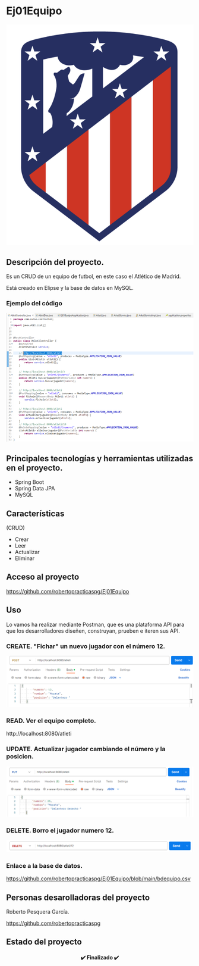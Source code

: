 <h4 align="center">

# Ej01Equipo 

![Escudo del equipo para que quede mas bonito](https://github.com/robertopracticaspg/Ej01Equipo/blob/main/escudo.png)

  

  
## Descripción del proyecto.

Es un CRUD de un equipo de futbol, en este caso el Atlético de Madrid.

Está creado en Elipse y la base de datos en MySQL.



### Ejemplo del código 

![Ejemplo del código](https://github.com/robertopracticaspg/Ej01Equipo/blob/main/imagencodigobuena.png)
  

## Principales tecnologías y herramientas utilizadas en el proyecto.

- Spring Boot
- Spring Data JPA
- MySQL 
  

## Características

(CRUD)

- Crear
- Leer
- Actualizar
- Eliminar 
  

## Acceso al proyecto

https://github.com/robertopracticaspg/Ej01Equipo
  

## Uso
Lo vamos ha realizar mediante Postman, que es una plataforma API para que los desarrolladores diseñen, construyan, prueben e iteren sus API.
  

### CREATE. "Fichar" un nuevo jugador con el número 12.

![Uso Postamn para crear un jugador](https://github.com/robertopracticaspg/Ej01Equipo/blob/main/Crearjugador.png)
  

### READ. Ver el equipo completo.
  

http://localhost:8080/atleti
  

### UPDATE. Actualizar jugador cambiando el número y la posicion.

![Uso Postamn para actualizar un jugador](https://github.com/robertopracticaspg/Ej01Equipo/blob/main/ActualizarJugador.png)
  

### DELETE. Borro el jugador numero 12.

![Uso Postamn para actualizar un jugador](https://github.com/robertopracticaspg/Ej01Equipo/blob/main/Borrarjugador.png)

### Enlace a la base de datos.
  
https://github.com/robertopracticaspg/Ej01Equipo/blob/main/bdequipo.csv
  
## Personas desarolladoras del proyecto

Roberto Pesquera García.

https://github.com/robertopracticaspg

  
## Estado del proyecto

<h4 align="center">
✔️ Finalizado ✔️
</h4>
</h4>
